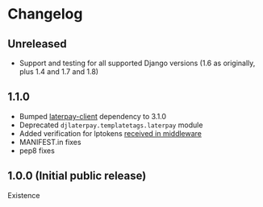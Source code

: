 # Changelog

## Unreleased

* Support and testing for all supported Django versions (1.6 as originally, plus 1.4 and 1.7 and 1.8)

## 1.1.0

* Bumped [laterpay-client](https://github.com/laterpay/laterpay-client-python) dependency to 3.1.0
* Deprecated `djlaterpay.templatetags.laterpay` module
* Added verification for lptokens [received in middleware](https://github.com/laterpay/django-laterpay/pull/5)
* MANIFEST.in fixes
* pep8 fixes

## 1.0.0 (Initial public release)

Existence
